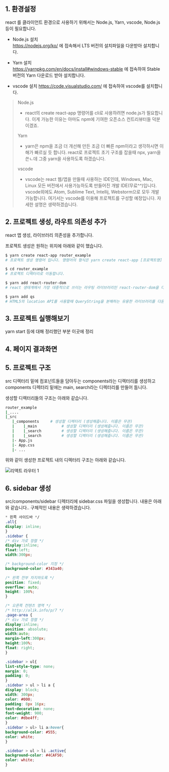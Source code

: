 ## 1. 환경설정

react 를 클라이언트 환경으로 사용하기 위해서는 Node.js, Yarn, vscode, Node.js 등이 필요합니다.

- Node.js 설치  
   <https://nodejs.org/ko/> 에 접속해서 LTS 버전의 설치파일을 다운받아 설치합니다.
- Yarn 설치  
  <https://yarnpkg.com/en/docs/install#windows-stable> 에 접속하여 Stable버전의 Yarn 다운로드 받아 설치합니다.

- vscode 설치
  https://code.visualstudio.com/ 에 접속하여 vscode를 설치합니다.



>Node.js
>
>- react의 create react-app 명령어를 cli로 사용하려면 node.js가 필요합니다. 이게 가능한 이유는 아마도 npm에 기여한 오픈소스 컨트리뷰터들 덕분이겠죠. 
>
>Yarn
>
>- yarn은 npm을 조금 더 개선해 만든 조금 더 빠른 npm이라고 생각하시면 이해가 빠르실 듯 합니다. react로 프로젝트 초기 구조를 잡을때 npx, yarn을 쓴ㄴ데 그중 yarn을 사용하도록 하겠습니다.
>
>vscode
>
>- vscode는 react 웹/앱을 만들때 사용하는 IDE인데, Windows, Mac, Linux 모든 버전에서 사용가능하도록 만들어진 개발 IDE(무료^^)입니다. vscode외에도 Atom, Sublime Text, Intellij, Webstorm으로 모두 개발 가능합니다. 여기서는 vscode를 이용해 프로젝트를 구성할 예정입니다. 자세한 설명은 생략하겠습니다.



## 2. 프로젝트 생성, 라우트 의존성 추가

react 앱 생성, 라이브러리 의존성을 추가합니다.

프로젝트 생성은 원하는 위치에 아래와 같이 했습니다.

```bash
$ yarn create react-app router_example
# 프로젝트 생성 명령어 입니다. 명령어의 형식은 yarn create react-app [프로젝트명] 입니다.

$ cd router_example
# 프로젝트 디렉터리로 이동합니다.

$ yarn add react-router-dom
# react 생태계에서 가장 대중적으로 쓰이는 라우팅 라이브러리인 react-router-dom을 다운로드합니다.

$ yarn add qs
# HTML5의 location API를 사용할때 QueryString을 분해하는 유용한 라이브러리를 다운로드합니다. RequestParam과 같은 형태로 url이 구성될때 사용됩니다.
```



## 3. 프로젝트 실행해보기

yarn start 등에 대해 정리했던 부분 이곳에 정리



## 4. 페이지 결과화면



## 5. 프로젝트 구조

src 디렉터리 밑에 컴포넌트들을 담아두는 components라는 디렉터리를 생성하고 components 디렉터리 밑에는 main, search라는 디렉터리를 만들어 둡니다.



생성할 디렉터리들의 구조는 아래와 같습니다.

```bash
router_example
|_....
|_src
   |_components     # 생성할 디렉터리 (생성해줍니다. 이름은 무관)
   |    |_main           # 생성할 디렉터리 (생성해줍니다. 이름은 무관)
   |    |_search         # 생성할 디렉터리 (생성해줍니다. 이름은 무관)
   |    |_search         # 생성할 디렉터리 (생성해줍니다. 이름은 무관)
   |- App.js
   |- App.css
   |- ...
```



위와 같이 생성한 프로젝트 내의 디렉터리 구조는 아래와 같습니다.

![리액트 라우터 1](D:\그림\블로그\리액트_라우터_네이버맵\1.png)



## 6. sidebar 생성

src/components/sidebar 디렉터리에 sidebar.css 파일을 생성합니다. 내용은 아래와 같습니다.. 구체적인 내용은 생략하겠습니다.

```css
* 왼쪽 사이드바 */
.all{
display: inline;
}
.sidebar {
/* div 가로 정렬 */
display:inline;
float:left;
width:300px;

/* background-color 지정 */
background-color: #343a40;

/* 왼쪽 전부 차지하도록 */
position: fixed;
overflow: auto;
height: 100%;
}

/* 오른쪽 컨텐츠 영역 */
/* http://alik.info/p/7 */
.page-area {
/* div 가로 정렬 */
display:inline;
position: absolute;
width:auto;
margin-left:300px;
height:100%;
float: right;
}

.sidebar > ul{
list-style-type: none;
margin: 0;
padding: 0;
}
.sidebar > ul > li a {
display: block;
width: 300px;
color: #000;
padding: 8px 16px;
text-decoration: none;
font-weight: 900;
color: #dbe4ff;
}
.sidebar > ul> li a:hover{
background-color: #555;
color: white;
}

.sidebar > ul > li .active{
background-color: #4CAF50;
color: white;
}
```



